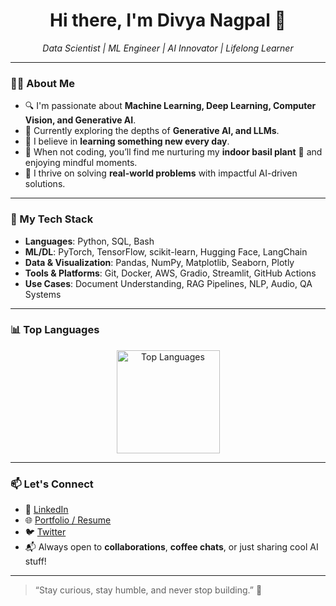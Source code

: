 <h1 align="center">Hi there, I'm Divya Nagpal 👋</h1>

<p align="center">
  <em>Data Scientist | ML Engineer | AI Innovator | Lifelong Learner</em>
</p>

---

### 👩‍💻 About Me

- 🔍 I'm passionate about **Machine Learning, Deep Learning, Computer Vision, and Generative AI**.
- 🧠 Currently exploring the depths of **Generative AI, and LLMs**.
- 🌱 I believe in **learning something new every day**.
- 🌿 When not coding, you’ll find me nurturing my **indoor basil plant** 🌱 and enjoying mindful moments.
- 🧩 I thrive on solving **real-world problems** with impactful AI-driven solutions.

---

### 🚀 My Tech Stack

- **Languages**: Python, SQL, Bash  
- **ML/DL**: PyTorch, TensorFlow, scikit-learn, Hugging Face, LangChain  
- **Data & Visualization**: Pandas, NumPy, Matplotlib, Seaborn, Plotly  
- **Tools & Platforms**: Git, Docker, AWS, Gradio, Streamlit, GitHub Actions  
- **Use Cases**: Document Understanding, RAG Pipelines, NLP, Audio, QA Systems  

---

### 📊 Top Languages

<p align="center">
  <img src="https://github-readme-stats.vercel.app/api/top-langs/?username=DivyaNagpal11&layout=compact&hide=hack&langs_count=3&theme=radical" alt="Top Languages" height="165">
</p>

---

### 📫 Let's Connect

- 💼 [LinkedIn](https://www.linkedin.com/in/divyanagpal11/)
- 🌐 [Portfolio / Resume](https://sites.google.com/view/divyanagpal/home)
- 🐦 [Twitter](https://twitter.com/divyanagpal11)
- 📬 Always open to **collaborations**, **coffee chats**, or just sharing cool AI stuff!

---

> “Stay curious, stay humble, and never stop building.” 🚀


